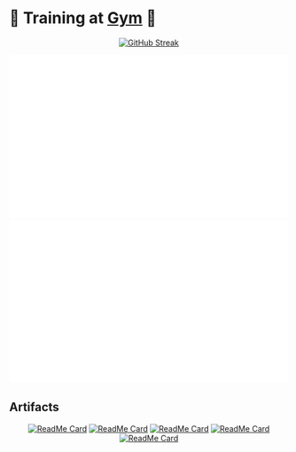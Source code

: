 # 💪 Training at [Gym](https://github.com/Sparta-Gym) 💪

<div align=center>

 [![GitHub Streak](https://github-readme-streak-stats.herokuapp.com/?user=ZeroOnePro&theme=highcontrast&locale=ko)](https://git.io/streak-stats)
  
 ![](https://raw.githubusercontent.com/ZeroOnePro/github-stats/master/generated/overview.svg#gh-dark-mode-only)
 ![](https://raw.githubusercontent.com/ZeroOnePro/github-stats/master/generated/languages.svg#gh-dark-mode-only)

</div>

## Artifacts

<div align=center>

[![ReadMe Card](https://github-readme-stats.vercel.app/api/pin/?username=ZeroOnePro&repo=Problem-Solving&theme=github_dark)](https://github.com/ZeroOnePro/Problem-Solving)
[![ReadMe Card](https://github-readme-stats.vercel.app/api/pin/?username=ZeroOnePro&repo=Machine-Learning&theme=github_dark)](https://github.com/ZeroOnePro/Machine-Learning)
[![ReadMe Card](https://github-readme-stats.vercel.app/api/pin/?username=ZeroOnePro&repo=System&theme=github_dark)](https://github.com/ZeroOnePro/System)
[![ReadMe Card](https://github-readme-stats.vercel.app/api/pin/?username=ZeroOnePro&repo=Self-Study&theme=github_dark)](https://github.com/ZeroOnePro/Self-Study)
[![ReadMe Card](https://github-readme-stats.vercel.app/api/pin/?username=ZeroOnePro&repo=Assignments&theme=github_dark)](https://github.com/ZeroOnePro/Assignments)

</div>
